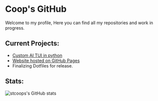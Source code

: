 # Coop's GitHub
Welcome to my profile, Here you can find all my repositories and work in progress. 

## Current Projects:
-  [Custom AI TUI in python](https://github.com/stcoops/enzo)
-  [Website hosted on GitHub Pages](https://stcoops.github.io/site)
-  Finalizing Dotfiles for release.

## Stats:
![stcoops's GitHub stats](https://github-readme-stats.vercel.app/api?username=stcoops&show_icons=true&theme=tokyonight)
